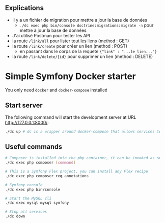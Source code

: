 ## Explications

- Il y a un fichier de migration pour mettre a jour la base de données
    - `./dc exec php bin/console doctrine:migrations:migrate -n` pour mettre à jour la base de données
- J'ai utilisé Postman pour tester les API
- la route `/link/all` pour lister tout les liens (method : GET)
- la route `/link/create` pour créer un lien (method : POST)
    - en passant dans le corps de la requete `{"link" : "...le lien..."}`
- la route `/link/delete/{id}` pour supprimer un lien (method : DELETE)

# Simple Symfony Docker starter

You only need `docker` and `docker-compose` installed

## Start server

The following command will start the development server at URL http://127.0.0.1:8000/:

```bash
./dc up # dc is a wrapper around docker-compose that allows services to be run under the current user
```

## Useful commands

```bash
# Composer is installed into the php container, it can be invoked as such:
./dc exec php composer [command]

# This is a Symfony Flex project, you can install any Flex recipe
./dc exec php composer req annotations

# Symfony console
./dc exec php bin/console

# Start the MySQL cli
./dc exec mysql mysql symfony

# Stop all services
./dc down
```
